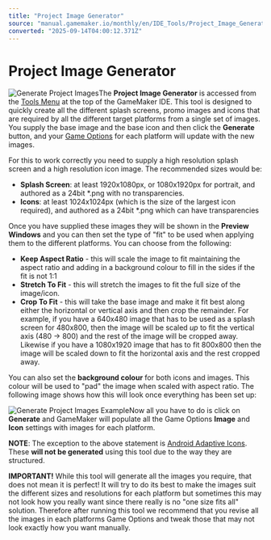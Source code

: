 ```yaml
---
title: "Project Image Generator"
source: "manual.gamemaker.io/monthly/en/IDE_Tools/Project_Image_Generator.htm"
converted: "2025-09-14T04:00:12.371Z"
---
```


# Project Image Generator

![Generate Project Images](../assets/Images/IDE%20Tools/Project_Image_Generator.png)The **Project Image Generator** is accessed from the [Tools Menu](../IDE_Navigation/Menus/The_Tools_Menu.md) at the top of the GameMaker IDE. This tool is designed to quickly create all the different splash screens, promo images and icons that are required by all the different target platforms from a single set of images. You supply the base image and the base icon and then click the **Generate** button, and your [Game Options](../Settings/Game_Options.md) for each platform will update with the new images.

For this to work correctly you need to supply a high resolution splash screen and a high resolution icon image. The recommended sizes would be:

-   **Splash Screen**: at least 1920x1080px, or 1080x1920px for portrait, and authored as a 24bit \*.png with no transparencies.
-   **Icons**: at least 1024x1024px (which is the size of the largest icon required), and authored as a 24bit \*.png which can have transparencies

Once you have supplied these images they will be shown in the **Preview Windows** and you can then set the type of "fit" to be used when applying them to the different platforms. You can choose from the following:

-   **Keep Aspect Ratio** - this will scale the image to fit maintaining the aspect ratio and adding in a background colour to fill in the sides if the fit is not 1:1
-   **Stretch To Fit** - this will stretch the images to fit the full size of the image/icon.
-   **Crop To Fit** - this will take the base image and make it fit best along either the horizontal or vertical axis and then crop the remainder. For example, if you have a 640x480 image that has to be used as a splash screen for 480x800, then the image will be scaled _up_ to fit the vertical axis (480 -> 800) and the rest of the image will be cropped away. Likewise if you have a 1080x1920 image that has to fit 800x800 then the image will be scaled down to fit the horizontal axis and the rest cropped away.

You can also set the **background colour** for both icons and images. This colour will be used to "pad" the image when scaled with aspect ratio. The following image shows how this will look once everything has been set up:

![Generate Project Images Example](../assets/Images/IDE%20Tools/Project_Image_Generator_Example.png)Now all you have to do is click on **Generate** and GameMaker will populate all the Game Options **Image** and **Icon** settings with images for each platform.

**NOTE**: The exception to the above statement is [Android Adaptive Icons](../Settings/Game_Options/Android.md). These **will not be generated** using this tool due to the way they are structured.

**IMPORTANT!** While this tool will generate all the images you require, that does not mean it is perfect! It will try to do its best to make the images suit the different sizes and resolutions for each platform but sometimes this may not look how you really want since there really is no "one size fits all" solution. Therefore after running this tool we recommend that you revise all the images in each platforms Game Options and tweak those that may not look exactly how you want manually.